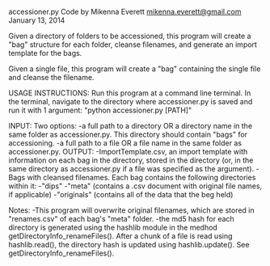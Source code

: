 accessioner.py
Code by Mikenna Everett
mikenna.everett@gmail.com
January 13, 2014

Given a directory of folders to be accessioned, this program will create a "bag" structure for each folder, cleanse filenames, and 
	generate an import template for the bags.

Given a single file, this program will create a "bag" containing the single file and cleanse the filename.

USAGE INSTRUCTIONS:
Run this program at a command line terminal. In the terminal, navigate to the directory where accessioner.py is saved and run it with 1 argument:
"python accessioner.py [PATH]"

INPUT: 
	Two options:
		-a full path to a directory OR a directory name in the same folder as accessioner.py. This directory should contain "bags" for accessioning.
		-a full path to a file OR a file name in the same folder as accessioner.py.
OUTPUT:
	-ImportTemplate.csv, an import template with information on each bag in the directory, stored in the directory (or, in the same directory as accessioner.py if a file was specified as the argument).
	-Bags with cleansed filenames. Each bag contains the following directories within it:
		-"dips"
		-"meta" (contains a .csv document with original file names, if applicable)
		-"originals" (contains all of the data that the beg held)

Notes: 
-This program will overwrite original filenames, which are stored in "renames.csv" of each bag's "meta" folder.
-the md5 hash for each directory is generated using the hashlib module in the medhod getDirectoryInfo_renameFiles(). After a chunk of a file is read using 
	hashlib.read(), the directory hash is updated using hashlib.update(). See getDirectoryInfo_renameFiles().